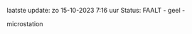 laatste update: 
zo 15-10-2023  7:16   uur 
Status: FAALT - geel - 
<div class="service Y">microstation</div>